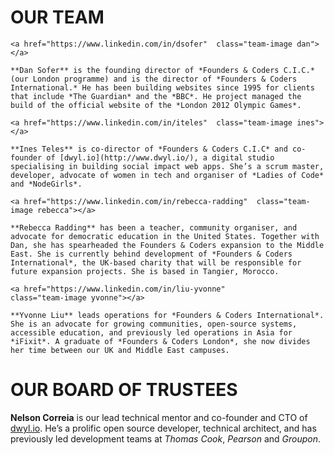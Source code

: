 # OUR TEAM

<div class="about-management">

	<a href="https://www.linkedin.com/in/dsofer"  class="team-image dan"></a>

	**Dan Sofer** is the founding director of *Founders & Coders C.I.C.* (our London programme) and is the director of *Founders & Coders International.* He has been building websites since 1995 for clients that include *The Guardian* and the *BBC*. He project managed the build of the official website of the *London 2012 Olympic Games*.

	<a href="https://www.linkedin.com/in/iteles"  class="team-image ines"></a>

	**Ines Teles** is co-director of *Founders & Coders C.I.C* and co-founder of [dwyl.io](http://www.dwyl.io/), a digital studio specialising in building social impact web apps. She’s a scrum master, developer, advocate of women in tech and organiser of *Ladies of Code* and *NodeGirls*.

	<a href="https://www.linkedin.com/in/rebecca-radding"  class="team-image rebecca"></a>

	**Rebecca Radding** has been a teacher, community organiser, and advocate for democratic education in the United States. Together with Dan, she has spearheaded the Founders & Coders expansion to the Middle East. She is currently behind development of *Founders & Coders International*, the UK-based charity that will be responsible for future expansion projects. She is based in Tangier, Morocco.

	<a href="https://www.linkedin.com/in/liu-yvonne"  
	class="team-image yvonne"></a>

	**Yvonne Liu** leads operations for *Founders & Coders International*. She is an advocate for growing communities, open-source systems, accessible education, and previously led operations in Asia for *iFixit*. A graduate of *Founders & Coders London*, she now divides her time between our UK and Middle East campuses.

</div>

# OUR BOARD OF TRUSTEES

<div class="about-management">

<a href="https://www.linkedin.com/in/nelsonic"  class="team-image nelson"></a>

**Nelson Correia** is our lead technical mentor and co-founder and CTO of [dwyl.io](http://www.dwyl.io/). He’s a prolific open source developer, technical architect, and has previously led development teams at *Thomas Cook*, *Pearson* and *Groupon*.

</div>
